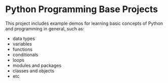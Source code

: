 # Python Programming Base Projects

This project includes example demos for learning basic concepts of Python and programming in general, such as:
- data types
- variables
- functions
- conditionals
- loops
- modules and packages
- classes and objects
- etc

